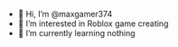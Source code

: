 - 👋 Hi, I’m @maxgamer374
- 👀 I’m interested in Roblox game creating
- 🌱 I’m currently learning nothing

<!---
maxgamer374/maxgamer374 is a ✨ special ✨ repository because its `README.md` (this file) appears on your GitHub profile.
You can click the Preview link to take a look at your changes.
--->
